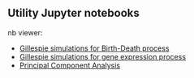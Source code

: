 

## Utility Jupyter notebooks

nb viewer:

* <a href="https://nbviewer.jupyter.org/github/andreariba/teaching-notebook/blob/main/nb/Gillespie_simulations-Birth-Death.ipynb"> Gillespie simulations for Birth-Death process </a>
* <a href="https://nbviewer.jupyter.org/github/andreariba/teaching-notebook/blob/main/nb/Gillespie_simulations-mRNA_protein.ipynb"> Gillespie simulations for gene expression process </a>
* <a href="https://nbviewer.jupyter.org/github/andreariba/teaching-notebook/blob/main/nb/Principal_Component_Analysis.ipynb"> Principal Component Analysis </a>


